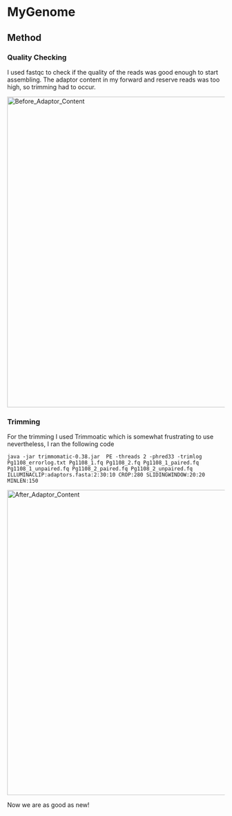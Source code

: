 # MyGenome
## Method
### Quality Checking
I used fastqc to check if the quality of the reads was good enough to start assembling. The adaptor content in my forward and reserve reads was too high, so trimming had to occur.

<img width="719" alt="Before_Adaptor_Content" src="screencapture-file-C-Users-josev-Documents-fastqc-report-html-2025-04-22-21_23_08.png" />


### Trimming
For the trimming I used Trimmoatic which is somewhat frustrating to use nevertheless, I ran the following code
```
java -jar trimmomatic-0.38.jar  PE -threads 2 -phred33 -trimlog Pg1108_errorlog.txt Pg1108_1.fq Pg1108_2.fq Pg1108_1_paired.fq Pg1108_1_unpaired.fq Pg1108_2_paired.fq Pg1108_2_unpaired.fq ILLUMINACLIP:adaptors.fasta:2:30:10 CROP:280 SLIDINGWINDOW:20:20 MINLEN:150
```
<img width="706" alt="After_Adaptor_Content" src="https://github.com/user-attachments/assets/0c82b63c-f154-4a61-b1e1-e103b0a58aba" />

Now we are as good as new!
